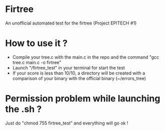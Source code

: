 # Firtree
An unofficial automated test for the firtree (Project EPITECH #1)



# How to use it ?

- Compile your tree.c with the main.c in the repo and the command "gcc tree.c main.c -o firtree"
- Launch "/firtree_test" in your terminal for start the test
- If your score is less than 10/10, a directory will be created with a comparison of your binary with the official binary (~/errors_tree)

# Permission problem while launching the .sh ?
Just do "chmod 755 firtree_test" and everything will go ok !

